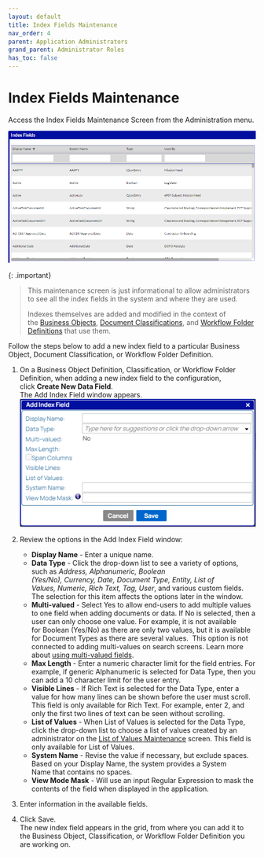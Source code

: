 ```yaml
---
layout: default
title: Index Fields Maintenance
nav_order: 4
parent: Application Administrators
grand_parent: Administrator Roles
has_toc: false
---
```

# Index Fields Maintenance
Access the Index Fields Maintenance Screen from the Administration menu.

![](/assets/images/index-field-maintenance-screen.png)

{: .important}
> This maintenance screen is just informational to allow administrators to see all the index fields in the system and where they are used. 
>   
> Indexes themselves are added and modified in the context of the [Business Objects](/docs/administrator-roles/application-admin/business-objects), [Document Classifications](/docs/administrator-roles/application-admin/classiciation-maintenance), and [Workflow Folder Definitions](/docs/administrator-roles/process-admin#creating-folder-definitions) that use them.

Follow the steps below to add a new index field to a particular Business Object, Document Classification, or Workflow Folder Definition.

1. On a Business Object Definition, Classification, or Workflow Folder Definition, when adding a new index field to the configuration, click **Create New Data Field**.  
    The Add Index Field window appears.  
    ![Add Index Field Window](/assets/images/add-index-field.png "Add Index Field Window")
    
2. Review the options in the Add Index Field window:
    - **Display Name** - Enter a unique name.
    - **Data Type** - Click the drop-down list to see a variety of options, such as _Address, Alphanumeric, Boolean (Yes/No), Currency, Date, Document Type, Entity, List of Values, Numeric, Rich Text, Tag, User_, and various custom fields. The selection for this item affects the options later in the window.
    - **Multi-valued** - Select Yes to allow end-users to add multiple values to one field when adding documents or data. If No is selected, then a user can only choose one value. For example, it is not available for Boolean (Yes/No) as there are only two values, but it is available for Document Types as there are several values.  This option is not connected to adding multi-values on search screens. Learn more about [using multi-valued fields](/docs/performing-searches/types-of-search-filters).
    - **Max Length** - Enter a numeric character limit for the field entries. For example, if generic Alphanumeric is selected for Data Type, then you can add a 10 character limit for the user entry.
    - **Visible Lines** - If Rich Text is selected for the Data Type, enter a value for how many lines can be shown before the user must scroll. This field is only available for Rich Text. For example, enter 2, and only the first two lines of text can be seen without scrolling.
    - **List of Values** - When List of Values is selected for the Data Type, click the drop-down list to choose a list of values created by an administrator on the [List of Values Maintenance](/docs/administrator-roles/application-admin/list-values-maintenance) screen. This field is only available for List of Values.
    - **System Name** - Revise the value if necessary, but exclude spaces. Based on your Display Name, the system provides a System Name that contains no spaces.
    - **View Mode Mask** - Will use an input Regular Expression to mask the contents of the field when displayed in the application.
        
3. Enter information in the available fields.
    
4. Click Save.  
    The new index field appears in the grid, from where you can add it to the Business Object, Classification, or Workflow Folder Definition you are working on.
